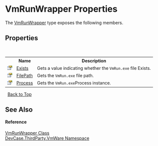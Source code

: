 # VmRunWrapper Properties
 

The <a href="T_DevCase_ThirdParty_VmWare_VmRunWrapper">VmRunWrapper</a> type exposes the following members.


## Properties
&nbsp;<table><tr><th></th><th>Name</th><th>Description</th></tr><tr><td>![Public property](media/pubproperty.gif "Public property")</td><td><a href="P_DevCase_ThirdParty_VmWare_VmRunWrapper_Exists">Exists</a></td><td>
Gets a value indicating whether the `VmRun.exe` file Exists.</td></tr><tr><td>![Public property](media/pubproperty.gif "Public property")</td><td><a href="P_DevCase_ThirdParty_VmWare_VmRunWrapper_FilePath">FilePath</a></td><td>
Gets the `VmRun.exe` file path.</td></tr><tr><td>![Public property](media/pubproperty.gif "Public property")</td><td><a href="P_DevCase_ThirdParty_VmWare_VmRunWrapper_Process">Process</a></td><td>
Gets the `VmRun.exe`Process instance.</td></tr></table>&nbsp;
<a href="#vmrunwrapper-properties">Back to Top</a>

## See Also


#### Reference
<a href="T_DevCase_ThirdParty_VmWare_VmRunWrapper">VmRunWrapper Class</a><br /><a href="N_DevCase_ThirdParty_VmWare">DevCase.ThirdParty.VmWare Namespace</a><br />